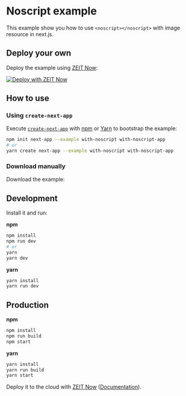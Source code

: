 # Noscript example

This example show you how to use `<noscript></noscript>` with image resource in next.js.

## Deploy your own

Deploy the example using [ZEIT Now](https://zeit.co/now):

[![Deploy with ZEIT Now](https://zeit.co/button)](https://zeit.co/import/project?template=https://github.com/zeit/next.js/tree/canary/examples/with-noscript)

## How to use

### Using `create-next-app`

Execute [`create-next-app`](https://github.com/zeit/next.js/tree/canary/packages/create-next-app) with [npm](https://docs.npmjs.com/cli/init) or [Yarn](https://yarnpkg.com/lang/en/docs/cli/create/) to bootstrap the example:

```bash
npm init next-app --example with-noscript with-noscript-app
# or
yarn create next-app --example with-noscript with-noscript-app
```

### Download manually

Download the example:

## Development

Install it and run:

**npm**

```bash
npm install
npm run dev
# or
yarn
yarn dev
```

**yarn**

```bash
yarn install
yarn run dev
```

## Production

**npm**

```bash
npm install
npm run build
npm start
```

**yarn**

```bash
yarn install
yarn run build
yarn start
```

Deploy it to the cloud with [ZEIT Now](https://zeit.co/import?filter=next.js&utm_source=github&utm_medium=readme&utm_campaign=next-example) ([Documentation](https://nextjs.org/docs/deployment)).
